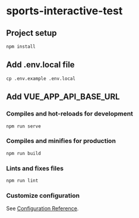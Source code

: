 # sports-interactive-test

## Project setup
```
npm install
```

## Add .env.local file
```
cp .env.example .env.local
```

## Add VUE_APP_API_BASE_URL

### Compiles and hot-reloads for development
```
npm run serve
```

### Compiles and minifies for production
```
npm run build
```

### Lints and fixes files
```
npm run lint
```

### Customize configuration
See [Configuration Reference](https://cli.vuejs.org/config/).
